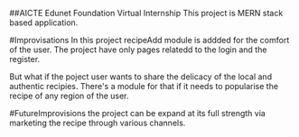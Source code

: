 ##AICTE Edunet Foundation Virtual Internship
This project is MERN stack based application.

#Improvisations
In this project recipeAdd module is addded for the comfort of the user.
The project have only pages relatedd to the login and the register.

But what if the poject user wants to share the delicacy of the local and authentic recipies.
There's a module for that if it needs to popularise the recipe of any region of the user.

#FutureImprovisions
the project can be expand at its full strength via marketing the recipe through various channels.
